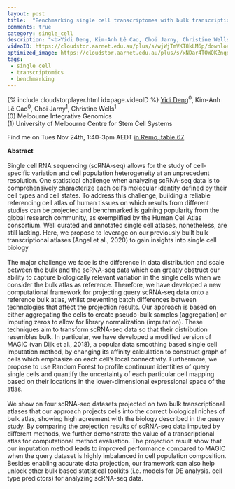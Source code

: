 ```yaml
---
layout: post
title:  "Benchmarking single cell transcriptomes with bulk transcriptional atlases."
comments: true
category: single_cell
description: "<b>Yidi Deng, Kim-Anh Lê Cao, Choi Jarny, Christine Wells</b><br/><br/>Single cell RNA sequencing (scRNA-seq) allows..."
videoID: https://cloudstor.aarnet.edu.au/plus/s/wjWjTmVKT8kLM6p/download
optimized_image: https://cloudstor.aarnet.edu.au/plus/s/xNDar4TOWQKZnqd/download
tags:
 - single cell
 - transcriptomics
 - benchmarking
---
```

{% include cloudstorplayer.html id=page.videoID %}
<u>Yidi Deng</u><sup>0</sup>, Kim-Anh Lê Cao<sup>0</sup>, Choi Jarny<sup>1</sup>, Christine Wells<sup>1</sup><br/>
\(0\) Melbourne Integrative Genomics<br/>
\(1\) University of Melbourne Centre for Stem Cell Systems

Find me on Tues Nov 24th, 1:40-3pm AEDT [in Remo, table 67](https://live.remo.co/e/abacbs2020-day-1/register)

<b>Abstract</b><br/>
<br/>Single cell RNA sequencing \(scRNA-seq\) allows for the study of cell-specific variation and cell population heterogeneity at an unprecedent resolution. One statistical challenge when analyzing scRNA-seq data is to comprehensively characterize each cell’s molecular identity defined by their cell types and cell states. To address this challenge, building a reliable referencing cell atlas of human tissues on which results from different studies can be projected and benchmarked is gaining popularity from the global research community, as exemplified by the Human Cell Atlas consortium. Well curated and annotated single cell atlases, nonetheless, are still lacking. Here, we propose to leverage on our previously built bulk transcriptional atlases \(Angel et al., 2020\) to gain insights into single cell biology  <br/><br/>The major challenge we face is the difference in data distribution and scale between the bulk and the scRNA-seq data which can greatly obstruct our ability to capture biologically relevant variation in the single cells when we consider the bulk atlas as reference. Therefore, we have developed a new computational framework for projecting query scRNA-seq data onto a reference bulk atlas, whilst preventing batch differences between technologies that affect the projection results. Our approach is based on either aggregating the cells to create pseudo-bulk samples \(aggregation\) or imputing zeros to allow for library normalization \(imputation\). These techniques aim to transform scRNA-seq data so that their distribution resembles bulk. In particular, we have developed a modified version of MAGIC \(van Dijk et al., 2018\), a popular data smoothing based single cell imputation method, by changing its affinity calculation to construct graph of cells which emphasize on each cell’s local connectivity. Furthermore, we propose to use Random Forest to profile continuum identities of query single cells and quantify the uncertainty of each particular cell mapping based on their locations in the lower-dimensional expressional space of the atlas.<br/><br/>We show on four scRNA-seq datasets projected on two bulk transcriptional atlases that our approach projects cells into the correct biological niches of bulk atlas, showing high agreement with the biology described in the query study. By comparing the projection results of scRNA-seq data imputed by different methods, we further demonstrate the value of a transcriptional atlas for computational method evaluation. The projection result show that our imputation method leads to improved performance compared to MAGIC when the query dataset is highly imbalanced in cell population composition. Besides enabling accurate data projection, our framework can also help unlock other bulk based statistical toolkits \(i.e. models for DE analysis. cell type predictors\) for analyzing scRNA-seq data.<br/>
